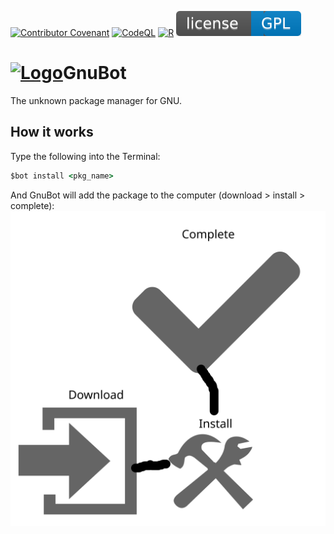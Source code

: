 [![Contributor Covenant](https://img.shields.io/badge/Contributor%20Covenant-2.0-4baaaa.svg)](CODE_OF_CONDUCT.md)
[![CodeQL](https://github.com/gnubot/gnubot/actions/workflows/codeql-analysis.yml/badge.svg)](https://github.com/gnubot/gnubot/actions/workflows/codeql-analysis.yml)
[![R](https://github.com/gnubot/gnubot/actions/workflows/r.yml/badge.svg)](https://github.com/gnubot/gnubot/actions/workflows/r.yml)
[![GPL](https://raw.githubusercontent.com/gnubot/gnubot/main/GPL.svg)](./COPYING)
# [![Logo](https://avatars.githubusercontent.com/u/96927023?s=30&u=af3c6c2f1191fe1915af4871a236488c1c67f3b1&v=4)](#)GnuBot
The unknown package manager for GNU.

## How it works
Type the following into the Terminal:
```coffee
$bot install <pkg_name>
```
And GnuBot will add the package to the computer (download > install > complete):
![Packaging flow](https://raw.githubusercontent.com/gnubot/gnubot/main/gnubot-packaging-flow.svg)
